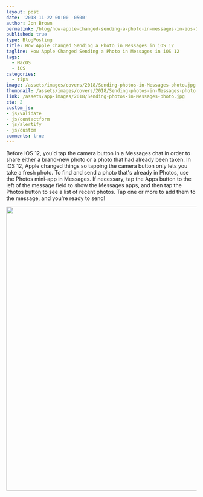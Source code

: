 ```yaml
---
layout: post
date: '2018-11-22 00:00 -0500'
author: Jon Brown
permalink: /blog/how-apple-changed-sending-a-photo-in-messages-in-ios-12/
published: true
type: BlogPosting
title: How Apple Changed Sending a Photo in Messages in iOS 12
tagline: How Apple Changed Sending a Photo in Messages in iOS 12
tags:
  - MacOS
  - iOS
categories:
  - tips
image: /assets/images/covers/2018/Sending-photos-in-Messages-photo.jpg
thumbnail: /assets/images/covers/2018/Sending-photos-in-Messages-photo.jpg
link: /assets/app-images/2018/Sending-photos-in-Messages-photo.jpg
cta: 2
custom_js:
- js/validate
- js/contactform
- js/alertify
- js/custom
comments: true
---
```

Before iOS 12, you'd tap the camera button in a Messages chat in order
to share either a brand-new photo or a photo that had already been
taken. In iOS 12, Apple changed things so tapping the camera button only
lets you take a fresh photo. To find and send a photo that's already in
Photos, use the Photos mini-app in Messages. If necessary, tap the Apps
button to the left of the message field to show the Messages apps, and
then tap the Photos button to see a list of recent photos. Tap one or
more to add them to the message, and you're ready to send!

<img src="{{ site.site_cdn }}/assets/images/blog/2018/ios12photos/image2.png" class="img-fluid rounded m-2" width="750" />
